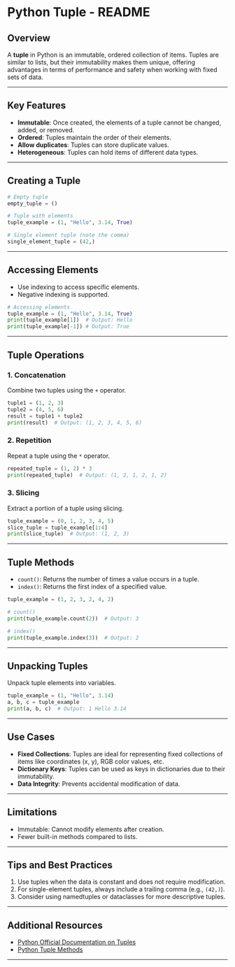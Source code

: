 # Python Tuple - README

## Overview
A **tuple** in Python is an immutable, ordered collection of items. Tuples are similar to lists, but their immutability makes them unique, offering advantages in terms of performance and safety when working with fixed sets of data.

---

## Key Features
- **Immutable**: Once created, the elements of a tuple cannot be changed, added, or removed.
- **Ordered**: Tuples maintain the order of their elements.
- **Allow duplicates**: Tuples can store duplicate values.
- **Heterogeneous**: Tuples can hold items of different data types.

---

## Creating a Tuple
```python
# Empty tuple
empty_tuple = ()

# Tuple with elements
tuple_example = (1, "Hello", 3.14, True)

# Single element tuple (note the comma)
single_element_tuple = (42,)
```

---

## Accessing Elements
- Use indexing to access specific elements.
- Negative indexing is supported.

```python
# Accessing elements
tuple_example = (1, "Hello", 3.14, True)
print(tuple_example[1])  # Output: Hello
print(tuple_example[-1]) # Output: True
```

---

## Tuple Operations
### 1. Concatenation
Combine two tuples using the `+` operator.
```python
tuple1 = (1, 2, 3)
tuple2 = (4, 5, 6)
result = tuple1 + tuple2
print(result)  # Output: (1, 2, 3, 4, 5, 6)
```

### 2. Repetition
Repeat a tuple using the `*` operator.
```python
repeated_tuple = (1, 2) * 3
print(repeated_tuple)  # Output: (1, 2, 1, 2, 1, 2)
```

### 3. Slicing
Extract a portion of a tuple using slicing.
```python
tuple_example = (0, 1, 2, 3, 4, 5)
slice_tuple = tuple_example[1:4]
print(slice_tuple)  # Output: (1, 2, 3)
```

---

## Tuple Methods
- `count()`: Returns the number of times a value occurs in a tuple.
- `index()`: Returns the first index of a specified value.

```python
tuple_example = (1, 2, 3, 2, 4, 2)

# count()
print(tuple_example.count(2))  # Output: 3

# index()
print(tuple_example.index(3))  # Output: 2
```

---

## Unpacking Tuples
Unpack tuple elements into variables.
```python
tuple_example = (1, "Hello", 3.14)
a, b, c = tuple_example
print(a, b, c)  # Output: 1 Hello 3.14
```

---

## Use Cases
- **Fixed Collections**: Tuples are ideal for representing fixed collections of items like coordinates (x, y), RGB color values, etc.
- **Dictionary Keys**: Tuples can be used as keys in dictionaries due to their immutability.
- **Data Integrity**: Prevents accidental modification of data.

---

## Limitations
- Immutable: Cannot modify elements after creation.
- Fewer built-in methods compared to lists.

---

## Tips and Best Practices
1. Use tuples when the data is constant and does not require modification.
2. For single-element tuples, always include a trailing comma (e.g., `(42,)`).
3. Consider using namedtuples or dataclasses for more descriptive tuples.

---

## Additional Resources
- [Python Official Documentation on Tuples](https://docs.python.org/3/tutorial/datastructures.html#tuples-and-sequences)
- [Python Tuple Methods](https://docs.python.org/3/library/stdtypes.html#tuple)

---



